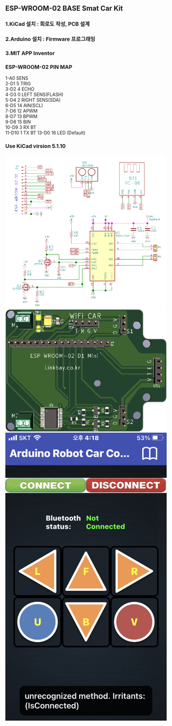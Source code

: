 ## ESP-WROOM-02 BASE Smat Car Kit

### 1.KiCad 설치 : 회로도 작성, PCB 설계
### 2.Arduino 설치 : Firmware 프로그래밍
### 3.MIT APP Inventor

### ESP-WROOM-02 PIN MAP
1-A0     SENS  
2-D1   5 TRIG  
3-D2   4 ECHO  
4-D3   0 LEFT SENS(FLASH)   
5-D4   2 RIGHT SENS(SDA)  
6-D5  14 AIN(SCL)  
7-D6  12 APWM   
8-D7  13 BPWM   
9-D8  15 BIN    
10-D9  3 RX  BT  
11-D10 1 TX  BT
13-D0 16 LED (Default)  

### Use KiCad virsion 5.1.10 
![회로도](https://github.com/copaland/smartCar/blob/main/EDU_CAR_circuit/image/carkitSCH2.PNG)  
![PCB](https://github.com/copaland/smartCar/blob/main/EDU_CAR_circuit/image/carkitPCB-cutout.png)  
![APP](https://github.com/copaland/smartCar/blob/main/EDU_CAR_circuit/image/IMG_1053.PNG) 
